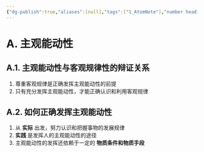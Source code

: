 ```yaml
---
{"dg-publish":true,"aliases":[null],"tags":["1_AtomNote"],"number headings":"auto, first-level 1, max 6, A.1.","Created-Date":"2024-01-09 19:51:19","Modified-Date":"2024-04-18 11:53:17","permalink":"/A01_Lessons/Ad01_马原_马克思主义基本原理/主观能动性/","dgPassFrontmatter":true}
---
```



# A. 主观能动性

## A.1. 主观能动性与客观规律性的辩证关系

1. 尊重客观规律是正确发挥主观能动性的前提
2. 只有充分发挥主观能动性，才能正确认识和利用客观规律


## A.2. 如何正确发挥主观能动性

1. 从 **实际** 出发，努力认识和把握事物的发展规律
2. **实践** 是发挥人的主观能动性的途径
3. 主观能动性的发挥还依赖于一定的 **物质条件和物质手段**




